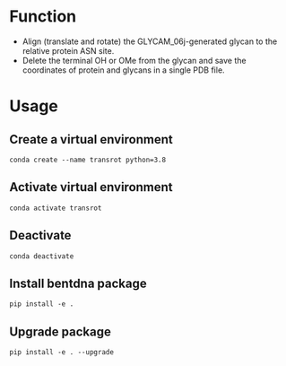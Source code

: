 # Function
- Align (translate and rotate) the GLYCAM_06j-generated glycan to the relative protein ASN site. 
- Delete the terminal OH or OMe from the glycan and save the coordinates of protein and glycans in a single PDB file.

# Usage
## Create a virtual environment
`conda create --name transrot python=3.8`

## Activate virtual environment
`conda activate transrot`

## Deactivate
`conda deactivate`

## Install bentdna package
`pip install -e .`

## Upgrade package
`pip install -e . --upgrade`
